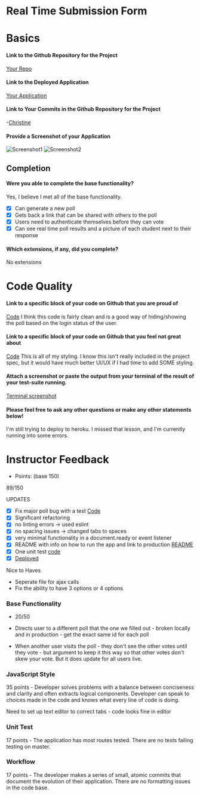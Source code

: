 # Real Time Submission Form

# Basics

#### Link to the Github Repository for the Project
[Your Repo](https://github.com/ccgamble/Real-Time)

#### Link to the Deployed Application
[Your Application](https://cg-realtime.herokuapp.com/)

#### Link to Your Commits in the Github Repository for the Project

-[Christine](https://github.com/ccgamble/Real-Time/commits/master)


#### Provide a Screenshot of your Application

![Screenshot1](https://cloud.githubusercontent.com/assets/15853081/22710128/6bdbd9fc-ed39-11e6-8511-65e49ba1754d.png)
![Screenshot2](https://cloud.githubusercontent.com/assets/15853081/22710111/607337d6-ed39-11e6-8723-649a2d1dc669.png)

## Completion

#### Were you able to complete the base functionality?
Yes, I believe I met all of the base functionality.
- [x] Can generate a new poll
- [x] Gets back a link that can be shared with others to the poll
- [x] Users need to authenticate themselves before they can vote
- [x] Can see real time poll results and a picture of each student next to their response

#### Which extensions, if any, did you complete?
No extensions

# Code Quality

#### Link to a specific block of your code on Github that you are proud of
[Code](https://github.com/ccgamble/Real-Time/blob/master/public/poll.js#L19-L26)
I think this code is fairly clean and is a good way of hiding/showing the poll based on the login status of the user.

#### Link to a specific block of your code on Github that you feel not great about
[Code](https://github.com/ccgamble/Real-Time/blob/master/public/styles.css#L1-L7)
This is all of my styling. I know this isn't really included in the project spec, but it would have much better UI/UX if I had time to add SOME styling.

#### Attach a screenshot or paste the output from your terminal of the result of your test-suite running.
[Terminal screenshot](https://cloud.githubusercontent.com/assets/15853081/22713744/e9ac7938-ed46-11e6-950e-d4efe60a406d.png)


#### Please feel free to ask any other questions or make any other statements below!
I'm still trying to deploy to heroku. I missed that lesson, and I'm currently running into some errors.

# Instructor Feedback

- Points: (base 150)

89/150

UPDATES
- [x] Fix major poll bug with a test [Code](https://github.com/ccgamble/Real-Time/blob/master/test/routes.js#L87-L99)
- [x] Significant refactoring
- [x] no linting errors -> used eslint
- [x]  no spacing issues -> changed tabs to spaces
- [x] very minimal functionality in a document.ready or event listener
- [x] README with info on how to run the app and link to production [README](https://github.com/ccgamble/Real-Time/blob/master/README.md)
- [x] One unit test [code](https://github.com/ccgamble/Real-Time/blob/master/public/test/test.js)
- [x] [Deployed](https://cg-realtime.herokuapp.com/) 

Nice to Haves

- Seperate file for ajax calls
- Fix the ability to have 3 options or 4 options

### Base Functionality 

- 20/50

- Directs user to a different poll that the one we filled out - broken locally and in production - get the exact same id for each poll

- When another user visits the poll - they don't see the other votes until they vote - but argument to keep it this way so that other votes don't skew your vote. But it does update for all users live.

### JavaScript Style

35 points - Developer solves problems with a balance between conciseness and clarity and often extracts logical components. Developer can speak to choices made in the code and knows what every line of code is doing.

Need to set up text editor to correct tabs - code looks fine in editor 

### Unit Test

17 points - The application has most routes tested. There are no tests failing testing on master.

### Workflow

17 points - The developer makes a series of small, atomic commits that document the evolution of their application. There are no formatting issues in the code base.
